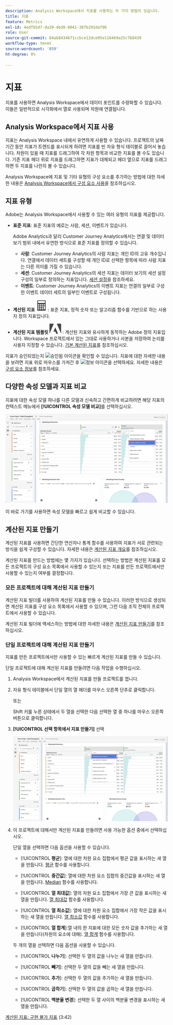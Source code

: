 ```yaml
---
description: Analysis Workspace에서 지표를 사용하는 두 가지 방법이 있습니다.
title: 지표
feature: Metrics
exl-id: 4edfb5d7-da20-4bd8-8041-387b291daf96
role: User
source-git-commit: 84ab8434671ccbce12dce95e1164b9a25c7b8439
workflow-type: tm+mt
source-wordcount: '859'
ht-degree: 8%

---
```


# 지표

지표를 사용하면 Analysis Workspace에서 데이터 포인트를 수량화할 수 있습니다. 이들은 일반적으로 시각화에서 열로 사용되며 차원에 연결됩니다.

## Analysis Workspace에서 지표 사용

지표는 Analysis Workspace 내에서 유연하게 사용할 수 있습니다. 프로젝트의 날짜 기간 동안 지표가 트렌드를 표시되게 하려면 지표를 빈 자유 형식 테이블로 끌어서 놓습니다. 차원이 있을 때 지표를 드래그하여 각 차원 항목과 비교한 지표를 볼 수도 있습니다. 기존 지표 헤더 위로 지표를 드래그하면 지표가 대체되고 헤더 옆으로 지표를 드래그하면 두 지표를 나란히 볼 수 있습니다.

Analysis Workspace에 지표 및 기타 유형의 구성 요소를 추가하는 방법에 대한 자세한 내용은 [Analysis Workspace에서 구성 요소 사용](/help/components/use-components-in-workspace.md)을 참조하십시오.


## 지표 유형

Adobe는 Analysis Workspace에서 사용할 수 있는 여러 유형의 지표를 제공합니다.


* **표준 지표**: 표준 지표의 예로는 사람, 세션, 이벤트가 있습니다.

  Adobe Analytics과 달리 Customer Journey Analytics에서는 연결 및 데이터 보기 범위 내에서 유연한 방식으로 표준 지표를 정의할 수 있습니다.

   * **사람**: Customer Journey Analytics의 사람 지표는 개인 ID의 고유 개수입니다. 연결에서 데이터 세트를 구성할 때 개인 ID로 선택한 항목에 따라 사람 지표는 다른 의미를 가질 수 있습니다.
   * **세션**: Customer Journey Analytics의 세션 지표는 데이터 보기의 세션 설정 구성의 일부로 정의하는 지표입니다. [세션 설정](/help/data-views/session-settings.md)을 참조하세요.
   * **이벤트**: Customer Journey Analytics의 이벤트 지표는 연결의 일부로 구성한 이벤트 데이터 세트의 일부인 이벤트로 구성됩니다.

* **계산된 지표** ![계산기](/help/assets/icons/Calculator.svg): 표준 지표, 정적 숫자 또는 알고리즘 함수를 기반으로 하는 사용자 정의 지표입니다.

* **계산된 지표 템플릿** ![AdobeLogoSmall](/help/assets/icons/AdobeLogoSmall.svg) : 계산된 지표와 유사하게 동작하는 Adobe 정의 지표입니다. Workspace 프로젝트에서 있는 그대로 사용하거나 사본을 저장하여 논리를 사용자 지정할 수 있습니다. [기본 계산된 지표](calc-metrics/cm-workflow/../default-calcmetrics.md)를 참조하십시오.

지표가 승인되었는지 ![승인됨 아이콘](https://spectrum.adobe.com/static/icons/ui_18/CheckmarkSize100.svg)을 확인할 수 있습니다. 지표에 대한 자세한 내용을 보려면 지표 위로 마우스를 가져간 후 ![정보 아이콘](https://spectrum.adobe.com/static/icons/workflow_18/Smock_InfoOutline_18_N.svg)을 선택하세요. 자세한 내용은 [구성 요소 정보](use-components-in-workspace.md#component-info)를 참조하세요.

## 다양한 속성 모델과 지표 비교

지표에 대한 속성 모델 하나를 다른 모델과 신속하고 간편하게 비교하려면 해당 지표의 컨텍스트 메뉴에서 **[!UICONTROL 속성 모델 비교]**&#x200B;를 선택하십시오.

![속성 모델 비교를 강조 표시하는 Workspace 패널](assets/compare-attribution.png)

이 바로 가기를 사용하면 속성 모델을 빠르고 쉽게 비교할 수 있습니다.

## 계산된 지표 만들기

계산된 지표를 사용하면 간단한 연산자나 통계 함수를 사용하여 지표가 서로 관련되는 방식을 쉽게 구성할 수 있습니다. 자세한 내용은 [계산된 지표 개요](/help/components/calc-metrics/calc-metr-overview.md)를 참조하십시오.

계산된 지표를 만드는 방법에는 몇 가지가 있습니다. 선택하는 방법은 계산된 지표를 모든 프로젝트의 구성 요소 목록에서 사용할 수 있는지 또는 지표를 만든 프로젝트에서만 사용할 수 있는지 여부를 결정합니다.

### 모든 프로젝트에 대해 계산된 지표 만들기

계산된 지표 빌더를 사용하여 계산된 지표를 만들 수 있습니다. 이러한 방식으로 생성되면 계산된 지표를 구성 요소 목록에서 사용할 수 있으며, 그런 다음 조직 전체의 프로젝트에서 사용할 수 있습니다.

계산된 지표 빌더에 액세스하는 방법에 대한 자세한 내용은 [계산된 지표 만들기](/help/components/calc-metrics/cm-workflow/cm-workflow.md)를 참조하십시오.

### 단일 프로젝트에 대해 계산된 지표 만들기

지표를 만든 프로젝트에서만 사용할 수 있는 빠르게 계산된 지표를 만들 수 있습니다.

단일 프로젝트에 대해 계산된 지표를 만들려면 다음 작업을 수행하십시오.

1. Analysis Workspace에서 계산된 지표를 만들 프로젝트를 엽니다.

1. 자유 형식 테이블에서 단일 열의 열 헤더를 마우스 오른쪽 단추로 클릭합니다.

   또는

   Shift 키를 누른 상태에서 두 열을 선택한 다음 선택한 열 중 하나를 마우스 오른쪽 버튼으로 클릭합니다.

1. **[!UICONTROL 선택 항목에서 지표 만들기]** 선택

   ![선택 항목에서 만들기 강조 표시된 Workspace 패널](assets/create-metric-from-selection.png)

1. 이 프로젝트에 대해서만 계산된 지표를 만들려면 사용 가능한 옵션 중에서 선택하십시오.

   단일 열을 선택하면 다음 옵션을 사용할 수 있습니다.

   * [!UICONTROL **평균**]: 열에 대한 차원 요소 집합에서 평균 값을 표시하는 새 열을 만듭니다. [평균](/help/components/calc-metrics/cm-functions.md#mean) 함수를 사용합니다.

   * [!UICONTROL **중간값**]: 열에 대한 차원 요소 집합의 중간값을 표시하는 새 열을 만듭니다. [Median](/help/components/calc-metrics/cm-functions.md#median) 함수를 사용합니다.

   * [!UICONTROL **열 최대값**]: 열의 차원 요소 집합에서 가장 큰 값을 표시하는 새 열을 만듭니다. [열 최대값](/help/components/calc-metrics/cm-functions.md#column-maximum) 함수를 사용합니다.

   * [!UICONTROL **열 최소값**]: 열에 대한 차원 요소 집합에서 가장 작은 값을 표시하는 새 열을 만듭니다. [열 최소값](/help/components/calc-metrics/cm-functions.md#column-minimum) 함수를 사용합니다.

   * [!UICONTROL **열 합계**]:열 내의 한 지표에 대한 모든 숫자 값을 추가하는 새 열을 만듭니다(차원의 요소에 대해). [열 합계](/help/components/calc-metrics/cm-functions.md#column-sum) 함수를 사용합니다.

   두 개의 열을 선택하면 다음 옵션을 사용할 수 있습니다.

   * [!UICONTROL **나누기**]: 선택한 두 열의 값을 나누는 새 열을 만듭니다.

   * [!UICONTROL **빼기**]: 선택한 두 열의 값을 빼는 새 열을 만듭니다.

   * [!UICONTROL **추가**]: 선택한 두 열의 값을 추가하는 새 열을 만듭니다.

   * [!UICONTROL **곱하기**]: 선택한 두 열의 값을 곱하는 새 열을 만듭니다.

   * [!UICONTROL **백분율 변경**]: 선택한 두 열 사이의 백분율 변경을 표시하는 새 열을 만듭니다.

[계산된 지표: 구현 불가 지표](https://experienceleague.adobe.com/docs/analytics-learn/tutorials/components/calculated-metrics/calculated-metrics-implementationless-metrics.html?lang=ko-KR) (3:42)


